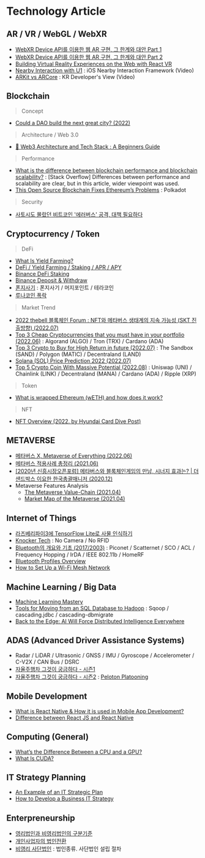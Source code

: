 # Technology Article

## AR / VR / WebGL / WebXR  

- [WebXR Device API를 이용한 웹 AR 구현, 그 한계와 대안 Part 1](https://medium.com/naver-fe-platform/webxr-device-api%EB%A5%BC-%EC%9D%B4%EC%9A%A9%ED%95%9C-%EC%9B%B9-ar-%EA%B5%AC%ED%98%84-%EA%B7%B8-%ED%95%9C%EA%B3%84%EC%99%80-%EB%8C%80%EC%95%88-part-1-76f32cf5ad1c)  
- [WebXR Device API를 이용한 웹 AR 구현, 그 한계와 대안 Part 2](https://medium.com/naver-fe-platform/webxr-device-api%EB%A5%BC-%EC%9D%B4%EC%9A%A9%ED%95%9C-%EC%9B%B9-ar-%EA%B5%AC%ED%98%84-%EA%B7%B8-%ED%95%9C%EA%B3%84%EC%99%80-%EB%8C%80%EC%95%88-part-2-eb84a64bd92e)  
- [Building Virtual Reality Experiences on the Web with React VR](https://developer.oculus.com/blog/building-virtual-reality-experiences-on-the-web-with-react-vr/)  
- [Nearby Interaction with U1](https://developer.apple.com/videos/play/wwdc2020/10668/) : iOS Nearby Interaction Framework (Video)  
- [ARKit vs ARCore](https://youtu.be/8vc2V60hS9c) : KR Developer's View (Video)

## Blockchain

> Concept

- [Could a DAO build the next great city? (2022)](https://www.ted.com/talks/scott_fitsimones_could_a_dao_build_the_next_great_city?utm_campaign=tedspread&utm_medium=referral&utm_source=tedcomshare)

> Architecture / Web 3.0

- [:dart: Web3 Architecture and Tech Stack : A Beginners Guide](https://medium.com/toruslabs/a-beginners-guide-the-basic-web3-architecture-and-tech-stack-81f2061d263c)

> Performance

- [What is the difference between blockchain performance and blockchain scalability?](https://stackoverflow.com/questions/61753740/what-is-the-difference-between-blockchain-performance-and-blockchain-scalability/62250295?fbclid=IwAR10pnr1na6fBv0Ts3mT0TWCGKRw7PW5mngBBm7cfjjhXlqIxPGhXWe-00U#62250295) : [Stack Overflow] Differences between performance and scalability are clear, but in this article, wider viewpoint was used. 
- [This Open Source Blockchain Fixes Ethereum’s Problems](https://medium.com/coinmonks/this-open-source-blockchain-fixes-ethereums-problems-c4a0fed41e63) : Polkadot

> Security  

- [사토시도 몰랐던 비트코인 '에러버스' 공격, 대책 필요하다](https://dstreet.io/news/view-detail?id=N20200715101226593027)

## Cryptocurrency / Token

> DeFi  

- [What Is Yield Farming?](https://www.coindesk.com/defi-yield-farming-comp-token-explained?amp=1)  
- [DeFi / Yield Farming / Staking / APR / APY](https://blog.naver.com/mcn_letter01/222756385420)  
- [Binance DeFi Staking](https://blog.naver.com/wjdgks5306/222674747502)
- [Binance Deposit & Withdraw](https://metaversenews.co.kr/%EB%B0%94%EC%9D%B4%EB%82%B8%EC%8A%A4-%EC%9E%85%EA%B8%88-%EC%B6%9C%EA%B8%88-%EB%B0%A9%EB%B2%95/)
- [폰지사기](https://blog.naver.com/alcmskfl17/222743622775) : 폰지사기 / 머지포인트 / 테라코인
- [루나코인 폭락](https://blog.naver.com/alcmskfl17/222730490093)  

> Market Trend 

- [2022 thebell 블록체인 Forum : NFT와 메타버스 생태계의 지속 가능성 (SKT 진출방향) (2022.07)](https://youtu.be/T3W3j1zZnTE)  
- [Top 3 Cheap Cryptocurrencies that you must have in your portfolio (2022.06)](https://medium.com/coinmonks/top-3-cheap-cryptocurrencies-that-you-must-have-in-your-portfolio-8e5334ce1969) : Algorand (ALGO) / Tron (TRX) / Cardano (ADA)
- [Top 3 Crypto to Buy for High Return in future (2022.07)](https://medium.com/coinmonks/top-3-crypto-to-buy-for-high-return-in-future-1204688b47d7) : The Sandbox (SAND) / Polygon (MATIC) / Decentraland (LAND)
- [Solana (SOL) Price Prediction 2022 (2022.07)](https://medium.com/coinmonks/solana-sol-price-prediction-2022-update-28th-of-july-53b2e7bd99ce)
- [Top 5 Crypto Coin With Massive Potential (2022.08)](https://medium.com/coinmonks/top-5-crypto-coin-with-massive-potential-f51e77a88308) : Uniswap (UNI) / Chainlink (LINK) / Decentraland (MANA) / Cardano (ADA) / Ripple (XRP) 

> Token

- [What is wrapped Ethereum (wETH) and how does it work?](https://cointelegraph.com/news/what-is-wrapped-ethereum-weth-and-how-does-it-work)

> NFT

- [NFT Overview (2022. by Hyundai Card Dive Post)](https://dive.hyundaicard.com/web/post/post.hdc)

## METAVERSE

- [메타버스 X, Metaverse of Everything (2022.06)](https://www.cadgraphics.co.kr/newsview.php?pages=news&sub=news01&catecode=2&num=70981)
- [메타버스 적용사례 총정리 (2021.06)](https://youtu.be/fJ-Lu1p2YPE)
- [[2020년 신흥시장오픈포럼] 메타버스와 블록체인게임의 만남, 시너지 효과는? | 더 샌드박스 이요한 한국총괄매니저 (2020.12)](https://youtu.be/xHmVRLo1nzs)
- Metaverse Features Analysis
  - [The Metaverse Value-Chain (2021.04)](https://medium.com/building-the-metaverse/the-metaverse-value-chain-afcf9e09e3a7)
  - [Market Map of the Metaverse (2021.04)](https://medium.com/building-the-metaverse/market-map-of-the-metaverse-8ae0cde89696)
  
## Internet of Things 

- [라즈베리파이3에 TensorFlow Lite로 사물 인식하기](https://blog.naver.com/cosmosjs/222039217564)
- [Knocker Tech](https://blog.naver.com/with_msip/221664856027) : No Camera / No RFID 
- [Bluetooth의 개요와 기초 (2017/2003)](https://rakuraku.tistory.com/192?category=697188) : Piconet / Scatternet / SCO / ACL / Frequency Hopping / IrDA / IEEE 802.11b / HomeRF
- [Bluetooth Profiles Overview](https://rakuraku.tistory.com/159?category=697188)  
- [How to Set Up a Wi-Fi Mesh Network](https://www.pcmag.com/how-to/how-to-set-up-a-wi-fi-mesh-network)  

## Machine Learning / Big Data

- [Machine Learning Mastery](https://machinelearningmastery.com/start-here/)
- [Tools for Moving from an SQL Database to Hadoop](https://dzone.com/articles/tools-moving-sql-database) : Sqoop / cascading.jdbc / cascading-dbmigrate  
- [Back to the Edge: AI Will Force Distributed Intelligence Everywhere](https://medium.com/s/ai-and-the-future-of-computing/back-to-the-edge-ai-will-force-distributed-intelligence-everywhere-6b458d7aae5d)  

## ADAS (Advanced Driver Assistance Systems)  

- Radar / LiDAR / Ultrasonic / GNSS / IMU / Gyroscope / Accelerometer / C-V2X / CAN Bus / DSRC 
- [자율주행차 그것이 궁금하다 - 시즌1](https://blog.naver.com/soyose1/222083898215)
- [자율주행차 그것이 궁금하다 - 시즌2](https://blog.naver.com/soyose1/222114258827) : [Peloton Platooning](https://player.vimeo.com/video/155164547)    

## Mobile Development  

- [What is React Native & How it is used in Mobile App Development?](https://www.zenesys.com/blog/reactnative-uses-in-mobile-app-development)  
- [Difference between React JS and React Native](https://www.zenesys.com/blog/difference-between-reactjs-and-react-native)  

## Computing (General)

- [What’s the Difference Between a CPU and a GPU?](https://blogs.nvidia.com/blog/2009/12/16/whats-the-difference-between-a-cpu-and-a-gpu/)
- [What Is CUDA?](https://blogs.nvidia.com/blog/2012/09/10/what-is-cuda-2/)

## IT Strategy Planning

- [An Example of an IT Strategic Plan](https://www.resolutets.com/it-strategy-plan-example/)
- [How to Develop a Business IT Strategy](https://www.resolutets.com/it-business-strategy/)

## Enterpreneurship

- [영리법인과 비영리법인의 구분기준](https://blog.naver.com/attorney0070/221672746741)  
- [개인사업자의 법인전환](https://www.easylaw.go.kr/CSP/CnpClsMain.laf?popMenu=ov&csmSeq=632&ccfNo=3&cciNo=1&cnpClsNo=2&search_put=%EB%B2%95%EC%9D%B8)
- [비영리 사단법인](https://www.easylaw.go.kr/CSP/CnpClsMain.laf?csmSeq=83&ccfNo=1&cciNo=1&cnpClsNo=1) : 법인종류. 사단법인 설립 절차 



